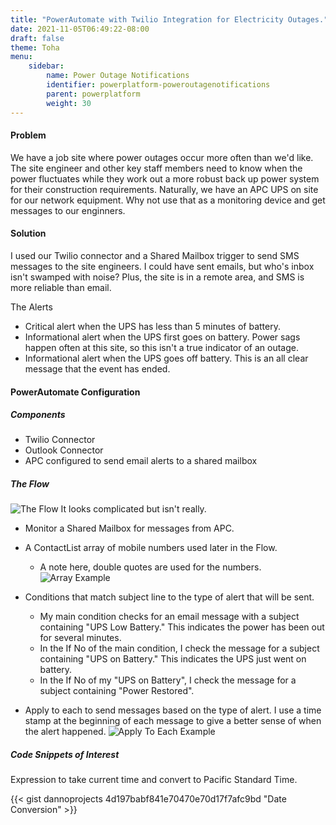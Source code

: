 ```yaml
---
title: "PowerAutomate with Twilio Integration for Electricity Outages."
date: 2021-11-05T06:49:22-08:00
draft: false
theme: Toha
menu:
    sidebar:
        name: Power Outage Notifications
        identifier: powerplatform-poweroutagenotifications
        parent: powerplatform
        weight: 30
---
```



#### Problem
We have a job site where power outages occur more often than we'd like.  The site engineer and other key staff members need to know when the power fluctuates while they work out a more robust back up power system for their construction requirements. Naturally, we have an APC UPS on site for our network equipment.  Why not use that as a monitoring device and get messages to our enginners. 
 
#### Solution
I used our Twilio connector and a Shared Mailbox trigger to send SMS messages to the site engineers. I could have sent emails, but who's inbox isn't swamped with noise?  Plus, the site is in a remote area, and SMS is more reliable than email.

The Alerts
- Critical alert when the UPS has less than 5 minutes of battery.
- Informational alert when the UPS first goes on battery.  Power sags happen often at this site, so this isn't a true indicator of an outage.
- Informational alert when the UPS goes off battery.  This is an all clear message that the event has ended. 

#### PowerAutomate Configuration
##### Components
- Twilio Connector
- Outlook Connector
- APC configured to send email alerts to a shared mailbox

##### The Flow
![The Flow](/posts/powerplatform/PowerAlerts_FlowOverview.jpg)
It looks complicated but isn't really. 
- Monitor a Shared Mailbox for messages from APC.
- A ContactList array of mobile numbers used later in the Flow. 
    * A note here, double quotes are used for the numbers. 
![Array Example](/posts/powerplatform/PowerAlerts_arraydetail.jpg)
- Conditions that match subject line to the type of alert that will be sent.  
    * My main condition checks for an email message with a subject containing "UPS Low Battery."  This indicates the power has been out for several minutes. 
    * In the If No of the main condition, I check the message for a subject containing "UPS on Battery."  This indicates the UPS just went on battery.
    * In the If No of my "UPS on Battery", I check the message for a subject containing "Power Restored".

- Apply to each to send messages based on the type of alert. I use a time stamp at the beginning of each message to give a better sense of when the alert happened.
![Apply To Each Example](/posts/powerplatform/PowerAlerts_applytoeachdetail.jpg)

##### Code Snippets of Interest
Expression to take current time and convert to Pacific Standard Time. 

{{< gist dannoprojects 4d197babf841e70470e70d17f7afc9bd "Date Conversion" >}}
